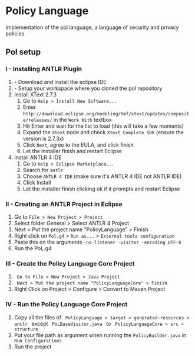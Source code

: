 
<h1> Policy Language </h1>

Implementation of the pol language, a language of security and privacy policies

<h2> Pol setup </h2>

<h3> I - Installing ANTLR Plugin </h3>

<ol>
<li>  -  Download and install the eclipse IDE </li>
<li>  -  Setup your workspace where you cloned the pol repository</li>
<li>Install XText 2.7.3
<ol>
  <li>Go to <code>Help &gt; Install New Software...</code></li>
  <li>Enter <code>http://download.eclipse.org/modeling/tmf/xtext/updates/composite/releases/</code> in the <code>Work With</code>     textbox</li>
  <li>Hit Enter and wait for the list to load (this will take a few moments)</li>
  <li>Expand the <code>Xtext</code> node and check <code>Xtext Complete SDK</code> (ensure the version is 2.7.3x)</li>
  <li>Click <code>Next</code>, agree to the EULA, and click finish</li>
  <li>Let the installer finish and restart Eclipse</li>
</ol>
</li>
<li>Install ANTLR 4 IDE
<ol>
  <li>Go to <code>Help &gt; Eclipse Marketplace...</code></li>
  <li>Search for <code>antlr</code></li>
  <li>Choose <code>ANTLR 4 IDE</code> (make sure it's ANTLR 4 IDE not ANTLR IDE)</li>
  <li>Click Install</li>
  <li>Let the installer finish clicking ok if it prompts and restart Eclipse</li>
</ol>
</li>
</ol>

<h3>II - Creating an ANTLR Project in Eclipse </h3>
  <ol>
  <li> Go to <code>File > New Project > Project</code></li>
  <li> Select folder General > Select ANTLR 4 Project</li>
  <li> Next > Put the project name "PolicyLanguage" > Finish</li>
  <li> Right click on <code>Pol.g4</code> > <code>Run as...</code> > <code>External tools configuration</code></li>
  <li> Paste this on the arguments <code>-no-listener -visitor -encoding UTF-8</code></li>
  <li> Run the PoL.g4 </li>
  </ol>

<h3>III - Create the Policy Language Core Project</h3>
<ol>
  <li> <code> Go to File > New Project > Java Project </code></li>
  <li> <code> Next > Put the project name "PolicyLanguageCore" > Finish</code></li>
  <li> Right Click on Project > Configure > Convert to Maven Project </li>
  </ol>

<h3>IV - Run the Policy Language Core Project</h3>
<ol>
<li> Copy all the files of <code> PolicyLanguage > target > generated-resources > antlr </code> except <code> PoLBaseVisitor.java </code> to <code> PolicyLanguageCore > src > structure</code></li>
<li> Put your file path as argument when running the <code>PolicyBuilder.java</code> in <code> Run Configurations </code> </li>
<li>Run the project</li>
</ol>
  


  
 
